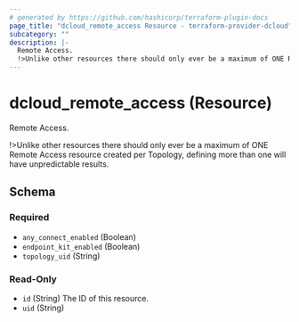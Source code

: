 ```yaml
---
# generated by https://github.com/hashicorp/terraform-plugin-docs
page_title: "dcloud_remote_access Resource - terraform-provider-dcloud"
subcategory: ""
description: |-
  Remote Access.
  !>Unlike other resources there should only ever be a maximum of ONE Remote Access resource created per Topology, defining more than one will have unpredictable results.
---
```


# dcloud_remote_access (Resource)

Remote Access.

!>Unlike other resources there should only ever be a maximum of ONE Remote Access resource created per Topology, defining more than one will have unpredictable results.



<!-- schema generated by tfplugindocs -->
## Schema

### Required

- `any_connect_enabled` (Boolean)
- `endpoint_kit_enabled` (Boolean)
- `topology_uid` (String)

### Read-Only

- `id` (String) The ID of this resource.
- `uid` (String)


